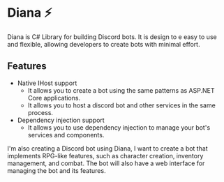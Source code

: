 ﻿# Diana ⚡

Diana is C# Library for building Discord bots. It is design to e easy to use and flexible, allowing developers to create bots with minimal effort.

## Features

- Native IHost support
	- It allows you to create a bot using the same patterns as ASP.NET Core applications.
	- It allows you to host a discord bot and other services in the same process.
- Dependency injection support
	- It allows you to use dependency injection to manage your bot's services and components.

I'm also creating a Discord bot using Diana, I want to create a bot that implements RPG-like features, such as character creation, inventory management, and combat.
The bot will also have a web interface for managing the bot and its features.